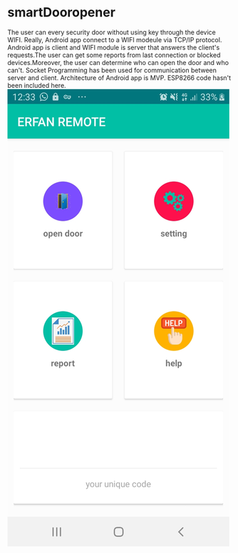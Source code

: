 # smartDooropener
The user can every security door without using key through the device WIFI. Really, Android app connect to a WIFI modeule via TCP/IP protocol. Android app is client and WIFI module is server that answers the client's requests.The user can get some reports from last connection or blocked devices.Moreover, the user can determine who can open the door and who can't.
Socket Programming has been used for communication between server and client.
Architecture of Android app is MVP.
ESP8266 code hasn't been included here.
![Screenshot Dark](remote2.jpg) 
